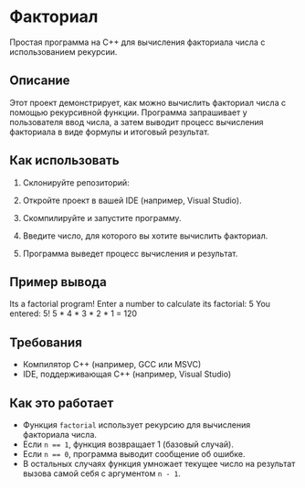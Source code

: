 # Факториал

Простая программа на C++ для вычисления факториала числа с использованием рекурсии.

## Описание

Этот проект демонстрирует, как можно вычислить факториал числа с помощью рекурсивной функции. Программа запрашивает у пользователя ввод числа, а затем выводит процесс вычисления факториала в виде формулы и итоговый результат.

## Как использовать

1. Склонируйте репозиторий:
  
2. Откройте проект в вашей IDE (например, Visual Studio).

3. Скомпилируйте и запустите программу.

4. Введите число, для которого вы хотите вычислить факториал.

5. Программа выведет процесс вычисления и результат.

## Пример вывода

Its a factorial program! Enter a number to calculate its factorial: 5 You entered: 5! 5 * 4 * 3 * 2 * 1 = 120

## Требования

- Компилятор C++ (например, GCC или MSVC)
- IDE, поддерживающая C++ (например, Visual Studio)

## Как это работает

- Функция `factorial` использует рекурсию для вычисления факториала числа.
- Если `n == 1`, функция возвращает 1 (базовый случай).
- Если `n == 0`, программа выводит сообщение об ошибке.
- В остальных случаях функция умножает текущее число на результат вызова самой себя с аргументом `n - 1`.
